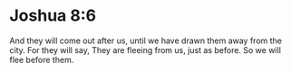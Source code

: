 # Joshua 8:6

And they will come out after us, until we have drawn them away from the city. For they will say, They are fleeing from us, just as before. So we will flee before them.
